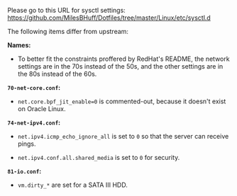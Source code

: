 Please go to this URL for sysctl settings:  https://github.com/MilesBHuff/Dotfiles/tree/master/Linux/etc/sysctl.d

The following items differ from upstream:

**Names:**

* To better fit the constraints proffered by RedHat's README, the network settings are in the 70s instead of the 50s, and the other settings are in the 80s instead of the 60s.

**`70-net-core.conf`:**

* `net.core.bpf_jit_enable=0` is commented-out, because it doesn't exist on Oracle Linux.

**`74-net-ipv4.conf`:**

* `net.ipv4.icmp_echo_ignore_all` is set to `0` so that the server can receive pings.

* `net.ipv4.conf.all.shared_media` is set to `0` for security.

**`81-io.conf`:**

* `vm.dirty_*` are set for a SATA III HDD.
